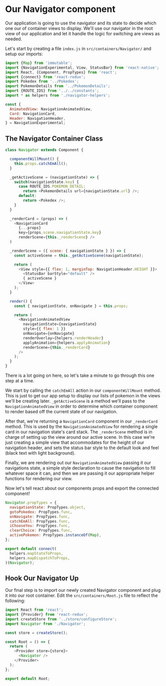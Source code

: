 # Our Navigator component

Our application is going to use the navigator and its state to decide which one our of container views to display. We'll use our navigator in the root view of our application and let it handle the logic for switching are views as needed.

Let's start by creating a file `index.js` in `src/containers/Navigator/` and setup our imports:

```javascript
import {Map} from 'immutable';
import {NavigationExperimental, View, StatusBar} from 'react-native';
import React, {Component, PropTypes} from 'react';
import {connect} from 'react-redux';
import Pokedex from '../Pokedex';
import PokemonDetails from '../PokemonDetails';
import {ROUTE_IDS} from '../../constants';
import * as helpers from './navigator-helpers';

const {
  AnimatedView: NavigationAnimatedView,
  Card: NavigationCard,
  Header: NavigationHeader,
} = NavigationExperimental;
```

## The Navigator Container Class

```javascript
class Navigator extends Component {

  componentWillMount() {
    this.props.catchEmAll();
  }

  _getActiveScene = (navigationState) => {
    switch(navigationState.key) {
      case ROUTE_IDS.POKEMON_DETAIL:
        return <PokemonDetails url={navigationState.url} />;
      default:
        return <Pokedex />;
    }
  }

  _renderCard = (props) => (
    <NavigationCard
      {...props}
      key={props.scene.navigationState.key}
      renderScene={this._renderScene} />
  )

  _renderScene = ({ scene: { navigationState } }) => {
    const activeScene = this._getActiveScene(navigationState);

    return (
      <View style={{ flex: 1, marginTop: NavigationHeader.HEIGHT }}>
        <StatusBar barStyle="default" />
        { activeScene }
      </View>
    );
  }

  render() {
    const { navigationState, onNavigate } = this.props;

    return (
      <NavigationAnimatedView
        navigationState={navigationState}
        style={{ flex: 1 }}
        onNavigate={onNavigate}
        renderOverlay={helpers.renderHeader}
        applyAnimation={helpers.applyAnimation}
        renderScene={this._renderCard}
      />
    );
  }
}
```
There is a lot going on here, so let's take a minute to go through this one step at a time.

We start by calling the `catchEmAll` action in our `componentWillMount` method. This is just to get our app setup to display our lists of pokemon in the views we'll be creating later.
`_getActiveScene` is a method we'll pass to the `NavigationAnimatedView` in order to determine which container component to render based off the current state of our navigation.

After that, we're returning a `NavigationCard` component in our `_renderCard` method. This is used by the `NavigationAnimatedView` for rendering a single card in our navigation state's card stack.
The `_renderScene` method is in charge of setting up the view around our active scene. In this case we're just creating a simple view that accommodates for the height of our navigation header, and sets the status bar style to the default look and feel (black text with light background).

Finally, we are rendering out our `NavigationAnimatedView` passing it our navigations state, a simple style declaration to cause the navigation to fill whatever space it can, and then we are passing it our appropriate helper functions for rendering our view.

Now let's tell react about our components props and export the connected component!

```javascript
Navigator.propTypes = {
  navigationState: PropTypes.object,
  gotoPokedex: PropTypes.func,
  onNavigate: PropTypes.func,
  catchEmAll: PropTypes.func,
  iChooseYou: PropTypes.func,
  clearChoice: PropTypes.func,
  activePokemon: PropTypes.instanceOf(Map),
};

export default connect(
  helpers.mapStateToProps,
  helpers.mapDispatchToProps,
)(Navigator);
```

## Hook Our Navigator Up

Our final step is to import our newly created Navigator component and plug it into our root container.
Edit the `src/containers/Root.js` file to reflect the following:

```javascript
import React from 'react';
import {Provider} from 'react-redux';
import createStore from '../store/configureStore';
import Navigator from './Navigator';

const store = createStore();

const Root = () => {
  return (
    <Provider store={store}>
      <Navigator />
    </Provider>
  );
};

export default Root;
```
